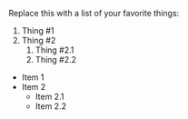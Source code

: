 Replace this with a list of your favorite things:
1. Thing #1
2. Thing #2
   1. Thing #2.1
   2. Thing #2.2
   
* Item 1
* Item 2
   * Item 2.1
   * Item 2.2

